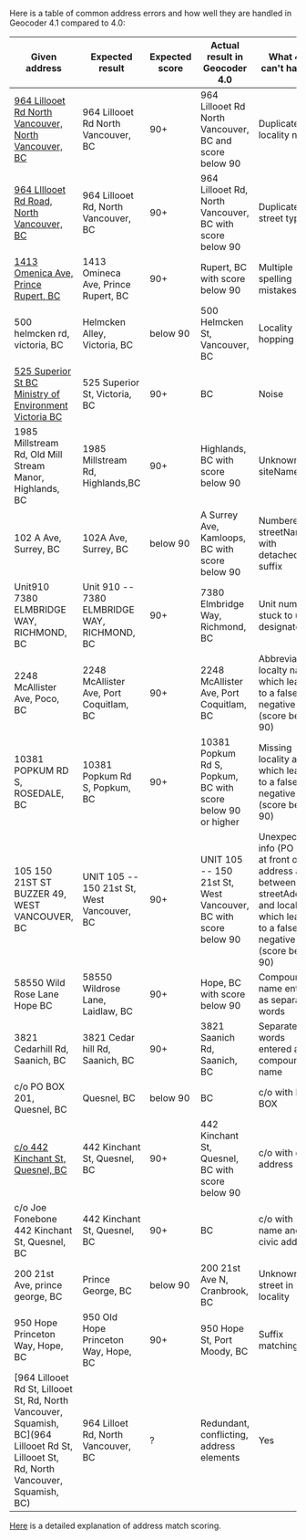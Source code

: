 Here is a table of common address errors and how well they are handled in Geocoder 4.1 compared to 4.0:

|Given address|Expected result|Expected score|Actual result in Geocoder 4.0|What 4.0 can't handle|Fixed in 4.1
|---|---|---|---|---|---|
[964 Lillooet Rd North Vancouver, North Vancouver, BC](https://bcgov.github.io/ols-devkit/ols-demo/index.html?q=964%20Lillooet%20Rd%20North%20Vancouver,%20North%20Vancouver,%20BC)|964 Lillooet Rd North Vancouver, BC|90+|964 Lillooet Rd North Vancouver, BC and score below 90|Duplicate locality name|yes
[964 LIllooet Rd Road, North Vancouver, BC](https://bcgov.github.io/ols-devkit/ols-demo/index.html?q=964%20LIllooet%20Rd%20Road,%20North%20Vancouver,%20BC)|964 Lillooet Rd, North Vancouver, BC|90+|964 Lillooet Rd, North Vancouver, BC with score below 90|Duplicate street type|yes
[1413 Omenica Ave, Prince Rupert, BC](https://bcgov.github.io/ols-devkit/ols-demo/index.html?q=1413%20Omenica%20Ave,%20Prince%20Rupert,%20BC)|1413 Omineca Ave, Prince Rupert, BC|90+|Rupert, BC with score below 90|Multiple spelling mistakes|yes
500 helmcken rd, victoria, BC|Helmcken Alley, Victoria, BC|below 90|500 Helmcken St, Vancouver, BC|Locality hopping|yes
[525 Superior St BC Ministry of Environment Victoria BC](https://bcgov.github.io/ols-devkit/ols-demo/index.html?q=525%20Superior%20St%20BC%20Ministry%20of%20Environment%20Victoria%20BC)|525 Superior St, Victoria, BC|90+|BC|Noise|Yes
1985 Millstream Rd, Old Mill Stream Manor, Highlands, BC|1985 Millstream Rd, Highlands,BC|90+|Highlands, BC with score below 90|Unknown siteName|yes
102 A Ave, Surrey, BC|102A Ave, Surrey, BC|below 90|A Surrey Ave, Kamloops, BC with score below 90|Numbered streetName with detached suffix|yes
Unit910 7380 ELMBRIDGE WAY, RICHMOND, BC| Unit 910 -- 7380 ELMBRIDGE WAY, RICHMOND, BC|90+|7380 Elmbridge Way, Richmond, BC|Unit number stuck to unit designator|Yes
2248 McAllister Ave, Poco, BC|2248 McAllister Ave, Port Coquitlam, BC|90+|2248 McAllister Ave, Port Coquitlam, BC|Abbreviated localty name which leads to a false negative (score below 90)|yes
10381 POPKUM RD S, ROSEDALE, BC|10381 Popkum Rd S, Popkum, BC|90+|10381 Popkum Rd S, Popkum, BC with score below 90 or higher|Missing locality alias which leads to a false negative (score below 90)|yes
105 150 21ST ST BUZZER 49, WEST VANCOUVER, BC|UNIT 105 -- 150 21st St, West Vancouver, BC|90+|UNIT 105 -- 150 21st St, West Vancouver, BC with score below 90|Unexpected info (PO Box) at front of address and between streetAddress and locality which leads to a false negative (score below 90)|yes
58550 Wild Rose Lane Hope BC|58550 Wildrose Lane, Laidlaw, BC|90+|Hope, BC with score below 90|Compound name entered as separate words|No
3821 Cedarhill Rd, Saanich, BC|3821 Cedar hill Rd, Saanich, BC|90+|3821 Saanich Rd, Saanich, BC|Separate words entered as compound name|No
c/o PO BOX 201, Quesnel, BC|Quesnel, BC|below 90|BC|c/o with PO BOX|Yes
[c/o 442 Kinchant St, Quesnel, BC](https://bcgov.github.io/ols-devkit/ols-demo/index.html?q=c/o%20Joe%20Fonebone%20442%20Kinchant%20St,%20Quesnel,%20BC)|442 Kinchant St, Quesnel, BC|90+|442 Kinchant St, Quesnel, BC with score below 90|c/o with civic address|Yes
c/o Joe Fonebone 442 Kinchant St, Quesnel, BC|442 Kinchant St, Quesnel, BC|90+|BC| c/o with name and civic address|Yes
200 21st Ave, prince george, BC|Prince George, BC|below 90|200 21st Ave N, Cranbrook, BC|Unknown street in locality|no
950 Hope Princeton Way, Hope, BC|950 Old Hope Princeton Way, Hope, BC|90+|950 Hope St, Port Moody, BC|Suffix matching|no
[964 Lillooet Rd St, Lillooet St,  Rd,  North Vancouver, Squamish, BC](964 Lillooet Rd St, Lillooet St,  Rd,  North Vancouver, Squamish, BC)|964 Lilloet Rd, North Vancouver, BC|?|Redundant, conflicting, address elements|Yes

[Here](https://github.com/bcgov/ols-geocoder/blob/gh-pages/understanding-match-scoring.md) is a detailed explanation of address match scoring.
